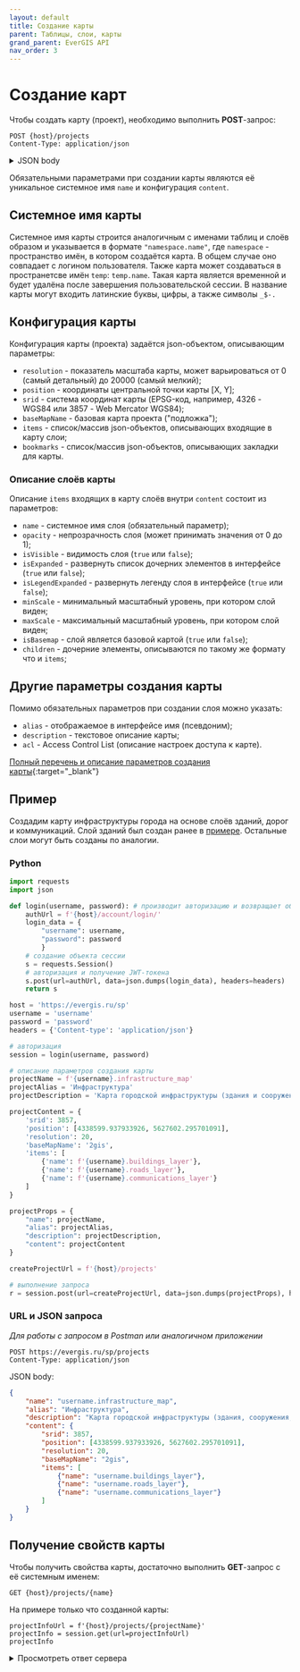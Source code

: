 ```yaml
---
layout: default
title: Создание карты
parent: Таблицы, слои, карты
grand_parent: EverGIS API
nav_order: 3
---
```


# Создание карт
Чтобы создать карту (проект), необходимо выполнить **POST**-запрос:
```
POST {host}/projects
Content-Type: application/json
```
<details>
<summary>JSON body</summary>

{% highlight json %}
{
  "content": {
    "resolution": 0,
    "position": [
      0,
      0
    ],
    "srid": 0,
    "baseMapName": "string",
    "clientData": null,
    "items": [
      {
        "name": "string",
        "opacity": 1,
        "isVisible": true,
        "isExpanded": false,
        "isLegendExpanded": false,
        "minScale": 0,
        "maxScale": 0,
        "isBasemap": true,
        "children": [
          {}
        ]
      }
    ],
    "bookmarks": [
      {
        "title": "string",
        "position": [
          0,
          0
        ],
        "resolution": 0,
        "image": "string"
      }
    ]
  },
  "layersCount": 0,
  "name": "string",
  "alias": "string",
  "owner": "string",
  "description": "string",
  "preview": "string",
  "createdDate": "2019-08-24T14:15:22Z",
  "changedDate": "2019-08-24T14:15:22Z",
  "permissions": "none",
  "acl": {
    "data": [
      {
        "role": "string",
        "permissions": "none"
      }
    ]
  },
  "icon": "string",
  "invisibleInCatalog": true
}
{% endhighlight %}
</details>

Обязательными параметрами при создании карты являются её уникальное системное имя `name` и конфигурация `content`.

## Системное имя карты
Системное имя карты строится аналогичным с именами таблиц и слоёв образом и указывается в формате `"namespace.name"`, где `namespace` - пространство имён, в котором создаётся карта. В общем случае оно совпадает с логином пользователя. Также карта может создаваться в пространетсве имён `temp`: `temp.name`. Такая карта является временной и будет удалёна после завершения пользовательской сессии. В название карты могут входить латинские буквы, цифры, а также символы `_$-.`

## Конфигурация карты
Конфигурация карты (проекта) задаётся json-объектом, описывающим параметры:

- `resolution` - показатель масштаба карты, может варьироваться от 0 (самый детальный) до 20000 (самый мелкий);
- `position` - координаты центральной точки карты [X, Y];
- `srid` - система координат карты (EPSG-код, например, 4326 - WGS84 или 3857 - Web Mercator WGS84);
- `baseMapName` - базовая карта проекта ("подложка");
- `items` - список/массив json-объектов, описывающих входящие в карту слои;
- `bookmarks` - список/массив json-объектов, описывающих закладки для карты.

### Описание слоёв карты
Описание `items` входящих в карту слоёв внутри `content` состоит из параметров:

- `name` - системное имя слоя (обязательный параметр);
- `opacity` - непрозрачность слоя (может принимать значения от 0 до 1);
- `isVisible` - видимость слоя (`true` или `false`);
- `isExpanded` - развернуть список дочерних элементов в интерфейсе (`true` или `false`);
- `isLegendExpanded` - развернуть легенду слоя в интерфейсе (`true` или `false`);
- `minScale` - минимальный масштабный уровень, при котором слой виден;
- `maxScale` - максимальный масштабный уровень, при котором слой виден;
- `isBasemap` - слой является базовой картой (`true` или `false`);
- `children` - дочерние элементы, описываются по такому же формату что и `items`;

## Другие параметры создания карты
Помимо обязательных параметров при создании слоя можно указать:
- `alias` - отображаемое в интерфейсе имя (псевдоним);
- `description` - текстовое описание карты;
- `acl` - Access Control List (описание настроек доступа к карте).

[Полный перечень и описание параметров создания карты](https://evergis.ru/sp/docs/index.html#tag/Projects/operation/ProjectsController_CreateProject){:target="_blank"}

## Пример
Создадим карту инфраструктуры города на основе слоёв зданий, дорог и коммуникаций. Слой зданий был создан ранее в [примере](/api/resources/create_layer/#пример). Остальные слои могут быть созданы по аналогии.

### Python
```python
import requests
import json

def login(username, password): # производит авторизацию и возвращает объект сессии
    authUrl = f'{host}/account/login/'
    login_data = {
        "username": username,
        "password": password
        }
    # создание объекта сессии
    s = requests.Session()
    # авторизация и получение JWT-токена
    s.post(url=authUrl, data=json.dumps(login_data), headers=headers)
    return s

host = 'https://evergis.ru/sp'
username = 'username'
password = 'password'
headers = {'Content-type': 'application/json'}

# авторизация
session = login(username, password)

# описание параметров создания карты
projectName = f'{username}.infrastructure_map'
projectAlias = 'Инфраструктура'
projectDescription = 'Карта городской инфраструктуры (здания и сооружения, дороги, коммуникации)'

projectContent = {
    'srid': 3857,
    'position': [4338599.937933926, 5627602.295701091],
    'resolution': 20,
    'baseMapName': '2gis',
    'items': [
        {'name': f'{username}.buildings_layer'},
        {'name': f'{username}.roads_layer'},
        {'name': f'{username}.communications_layer'}
    ]
}

projectProps = {
    "name": projectName,
    "alias": projectAlias,
    "description": projectDescription,
    "content": projectContent
}

createProjectUrl = f'{host}/projects'

# выполнение запроса
r = session.post(url=createProjectUrl, data=json.dumps(projectProps), headers=headers).json()
```

### URL и JSON запроса
*Для работы с запросом в Postman или аналогичном приложении*

```
POST https://evergis.ru/sp/projects
Content-Type: application/json
```
JSON body:
```json
{
    "name": "username.infrastructure_map", 
    "alias": "Инфраструктура", 
    "description": "Карта городской инфраструктуры (здания, сооружения, дороги, коммуникации)", 
    "content": {
        "srid": 3857, 
        "position": [4338599.937933926, 5627602.295701091], 
        "resolution": 20, 
        "baseMapName": "2gis", 
        "items": [
            {"name": "username.buildings_layer"},
            {"name": "username.roads_layer"},
            {"name": "username.communications_layer"}
        ]
    }
}
```

## Получение свойств карты
Чтобы получить свойства карты, достаточно выполнить **GET**-запрос с её системным именем:
```
GET {host}/projects/{name}
```

На примере только что созданной карты:
```
projectInfoUrl = f'{host}/projects/{projectName}'
projectInfo = session.get(url=projectInfoUrl)
projectInfo
```
<details>
<summary>Просмотреть ответ сервера</summary>
{% highlight python %}
{'content': {'resolution': 20.0,
  'position': [4338599.937933926, 5627602.295701091],
  'srid': 3857,
  'baseMapName': '2gis',
  'clientData': None,
  'items': [{'name': 'username.buildings_layer',
    'opacity': 1.0,
    'isVisible': True,
    'isExpanded': False,
    'isLegendExpanded': False,
    'minScale': 0.0,
    'maxScale': 0.0,
    'isBasemap': False,
    'children': None},
   {'name': 'username.roads_layer',
    'opacity': 1.0,
    'isVisible': True,
    'isExpanded': False,
    'isLegendExpanded': False,
    'minScale': 0.0,
    'maxScale': 0.0,
    'isBasemap': False,
    'children': None},
   {'name': 'username.communications_layer',
    'opacity': 1.0,
    'isVisible': True,
    'isExpanded': False,
    'isLegendExpanded': False,
    'minScale': 0.0,
    'maxScale': 0.0,
    'isBasemap': False,
    'children': None}],
  'bookmarks': None},
 'layersCount': 1,
 'name': 'username.infrastructure_map',
 'alias': 'Инфраструктура',
 'owner': 'username',
 'description': 'Карта городской инфраструктуры (здания и сооружения, дороги, коммуникации)',
 'preview': None,
 'createdDate': '2023-11-29T11:54:02.289284Z',
 'changedDate': '2023-11-29T11:54:02.289285Z',
 'permissions': 'read,write,configure',
 'acl': {'data': [{'role': '__username',
    'permissions': 'read,write,configure'}]},
 'icon': None,
 'invisibleInCatalog': False}
{% endhighlight %}
</details>